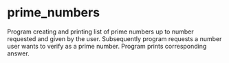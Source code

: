 # prime_numbers
Program creating and printing list of prime numbers up to number requested and given by the user. Subsequently program requests a number user wants to verify as a prime number. Program prints corresponding answer.
